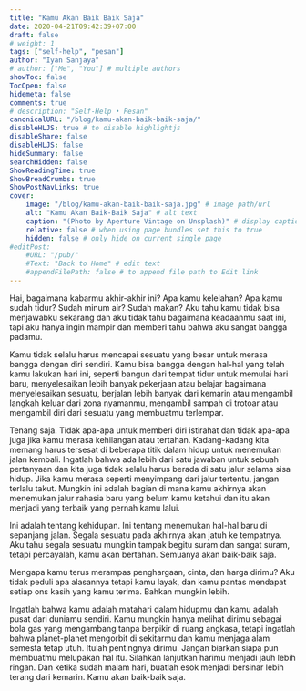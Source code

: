 ```yaml
---
title: "Kamu Akan Baik Baik Saja"
date: 2020-04-21T09:42:39+07:00
draft: false
# weight: 1
tags: ["self-help", "pesan"]
author: "Iyan Sanjaya"
# author: ["Me", "You"] # multiple authors
showToc: false
TocOpen: false
hidemeta: false
comments: true
# description: "Self-Help • Pesan"
canonicalURL: "/blog/kamu-akan-baik-baik-saja/"
disableHLJS: true # to disable highlightjs
disableShare: false
disableHLJS: false
hideSummary: false
searchHidden: false
ShowReadingTime: true
ShowBreadCrumbs: true
ShowPostNavLinks: true
cover:
    image: "/blog/kamu-akan-baik-baik-saja.jpg" # image path/url
    alt: "Kamu Akan Baik-Baik Saja" # alt text
    caption: "(Photo by Aperture Vintage on Unsplash)" # display caption under cover
    relative: false # when using page bundles set this to true
    hidden: false # only hide on current single page
#editPost:
    #URL: "/pub/"
    #Text: "Back to Home" # edit text
    #appendFilePath: false # to append file path to Edit link
---
```

Hai, bagaimana kabarmu akhir-akhir ini? Apa kamu kelelahan? Apa kamu sudah tidur? Sudah minum air? Sudah makan? Aku tahu kamu tidak bisa menjawabku sekarang dan aku tidak tahu bagaimana keadaanmu saat ini, tapi aku hanya ingin mampir dan memberi tahu bahwa aku sangat bangga padamu.

Kamu tidak selalu harus mencapai sesuatu yang besar untuk merasa bangga dengan diri sendiri. Kamu bisa bangga dengan hal-hal yang telah kamu lakukan hari ini, seperti bangun dari tempat tidur untuk memulai hari baru, menyelesaikan lebih banyak pekerjaan atau belajar bagaimana menyelesaikan sesuatu, berjalan lebih banyak dari kemarin atau mengambil langkah keluar dari zona nyamanmu, mengambil sampah di trotoar atau mengambil diri dari sesuatu yang membuatmu terlempar.

Tenang saja. Tidak apa-apa untuk memberi diri istirahat dan tidak apa-apa juga jika kamu merasa kehilangan atau tertahan. Kadang-kadang kita memang harus tersesat di beberapa titik dalam hidup untuk menemukan jalan kembali. Ingatlah bahwa ada lebih dari satu jawaban untuk sebuah pertanyaan dan kita juga tidak selalu harus berada di satu jalur selama sisa hidup. Jika kamu merasa seperti menyimpang dari jalur tertentu, jangan terlalu takut. Mungkin ini adalah bagian di mana kamu akhirnya akan menemukan jalur rahasia baru yang belum kamu ketahui dan itu akan menjadi yang terbaik yang pernah kamu lalui.

Ini adalah tentang kehidupan. Ini tentang menemukan hal-hal baru di sepanjang jalan. Segala sesuatu pada akhirnya akan jatuh ke tempatnya. Aku tahu segala sesuatu mungkin tampak begitu suram dan sangat suram, tetapi percayalah, kamu akan bertahan. Semuanya akan baik-baik saja.

Mengapa kamu terus merampas penghargaan, cinta, dan harga dirimu? Aku tidak peduli apa alasannya tetapi kamu layak, dan kamu pantas mendapat setiap ons kasih yang kamu terima. Bahkan mungkin lebih.

Ingatlah bahwa kamu adalah matahari dalam hidupmu dan kamu adalah pusat dari duniamu sendiri. Kamu mungkin hanya melihat dirimu sebagai bola gas yang mengambang tanpa berpikir di ruang angkasa, tetapi ingatlah bahwa planet-planet mengorbit di sekitarmu dan kamu menjaga alam semesta tetap utuh. Itulah pentingnya dirimu. Jangan biarkan siapa pun membuatmu melupakan hal itu. Silahkan lanjutkan harimu menjadi jauh lebih ringan. Dan ketika sudah malam hari, buatlah esok menjadi bersinar lebih terang dari kemarin. Kamu akan baik-baik saja.